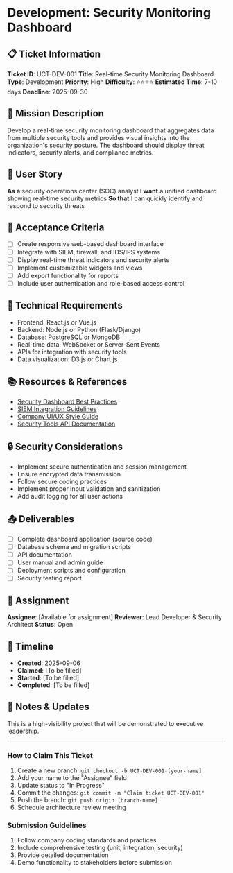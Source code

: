 # Development: Security Monitoring Dashboard

## 📋 Ticket Information

**Ticket ID**: UCT-DEV-001
**Title**: Real-time Security Monitoring Dashboard
**Type**: Development
**Priority**: High
**Difficulty**: ⭐⭐⭐⭐
**Estimated Time**: 7-10 days
**Deadline**: 2025-09-30

## 🎯 Mission Description

Develop a real-time security monitoring dashboard that aggregates data from multiple security tools and provides visual insights into the organization's security posture. The dashboard should display threat indicators, security alerts, and compliance metrics.

## 👤 User Story

**As a** security operations center (SOC) analyst
**I want** a unified dashboard showing real-time security metrics
**So that** I can quickly identify and respond to security threats

## 📝 Acceptance Criteria

- [ ] Create responsive web-based dashboard interface
- [ ] Integrate with SIEM, firewall, and IDS/IPS systems
- [ ] Display real-time threat indicators and security alerts
- [ ] Implement customizable widgets and views
- [ ] Add export functionality for reports
- [ ] Include user authentication and role-based access control

## 🔧 Technical Requirements

- Frontend: React.js or Vue.js
- Backend: Node.js or Python (Flask/Django)
- Database: PostgreSQL or MongoDB
- Real-time data: WebSocket or Server-Sent Events
- APIs for integration with security tools
- Data visualization: D3.js or Chart.js

## 📚 Resources & References

- [Security Dashboard Best Practices](https://www.sans.org/)
- [SIEM Integration Guidelines](internal-link)
- [Company UI/UX Style Guide](internal-link)
- [Security Tools API Documentation](internal-link)

## 🔒 Security Considerations

- Implement secure authentication and session management
- Ensure encrypted data transmission
- Follow secure coding practices
- Implement proper input validation and sanitization
- Add audit logging for all user actions

## 📤 Deliverables

- [ ] Complete dashboard application (source code)
- [ ] Database schema and migration scripts
- [ ] API documentation
- [ ] User manual and admin guide
- [ ] Deployment scripts and configuration
- [ ] Security testing report

## 👥 Assignment

**Assignee**: [Available for assignment]
**Reviewer**: Lead Developer & Security Architect
**Status**: Open

## 📅 Timeline

- **Created**: 2025-09-06
- **Claimed**: [To be filled]
- **Started**: [To be filled]
- **Completed**: [To be filled]

## 💬 Notes & Updates

This is a high-visibility project that will be demonstrated to executive leadership.

---

### How to Claim This Ticket

1. Create a new branch: `git checkout -b UCT-DEV-001-[your-name]`
2. Add your name to the "Assignee" field
3. Update status to "In Progress"
4. Commit the changes: `git commit -m "Claim ticket UCT-DEV-001"`
5. Push the branch: `git push origin [branch-name]`
6. Schedule architecture review meeting

### Submission Guidelines

1. Follow company coding standards and practices
2. Include comprehensive testing (unit, integration, security)
3. Provide detailed documentation
4. Demo functionality to stakeholders before submission

